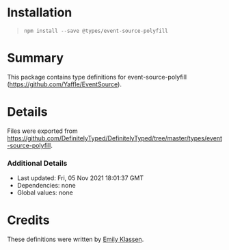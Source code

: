 # Installation
> `npm install --save @types/event-source-polyfill`

# Summary
This package contains type definitions for event-source-polyfill (https://github.com/Yaffle/EventSource).

# Details
Files were exported from https://github.com/DefinitelyTyped/DefinitelyTyped/tree/master/types/event-source-polyfill.

### Additional Details
 * Last updated: Fri, 05 Nov 2021 18:01:37 GMT
 * Dependencies: none
 * Global values: none

# Credits
These definitions were written by [Emily Klassen](https://github.com/forivall).
